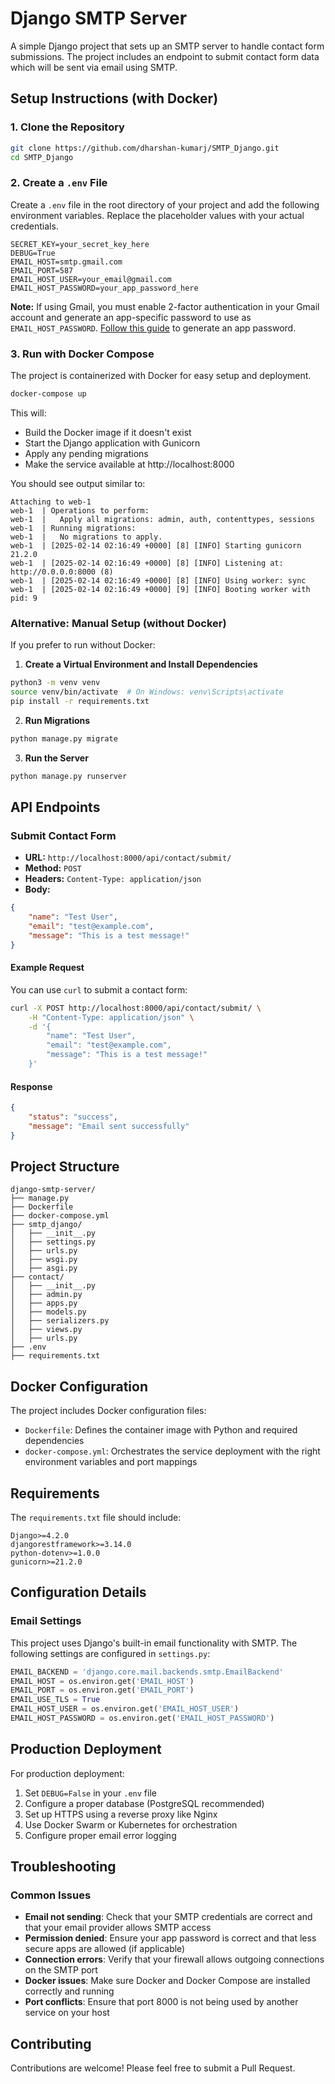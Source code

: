 # Django SMTP Server

A simple Django project that sets up an SMTP server to handle contact form submissions. The project includes an endpoint to submit contact form data which will be sent via email using SMTP.

## Setup Instructions (with Docker)

### 1. Clone the Repository

```bash
git clone https://github.com/dharshan-kumarj/SMTP_Django.git
cd SMTP_Django
```

### 2. Create a `.env` File

Create a `.env` file in the root directory of your project and add the following environment variables. Replace the placeholder values with your actual credentials.

```
SECRET_KEY=your_secret_key_here
DEBUG=True
EMAIL_HOST=smtp.gmail.com
EMAIL_PORT=587
EMAIL_HOST_USER=your_email@gmail.com
EMAIL_HOST_PASSWORD=your_app_password_here
```

**Note:** If using Gmail, you must enable 2-factor authentication in your Gmail account and generate an app-specific password to use as `EMAIL_HOST_PASSWORD`. [Follow this guide](https://support.google.com/accounts/answer/185833) to generate an app password.

### 3. Run with Docker Compose

The project is containerized with Docker for easy setup and deployment.

```bash
docker-compose up
```

This will:
- Build the Docker image if it doesn't exist
- Start the Django application with Gunicorn
- Apply any pending migrations
- Make the service available at http://localhost:8000

You should see output similar to:
```
Attaching to web-1
web-1  | Operations to perform:
web-1  |   Apply all migrations: admin, auth, contenttypes, sessions
web-1  | Running migrations:
web-1  |   No migrations to apply.
web-1  | [2025-02-14 02:16:49 +0000] [8] [INFO] Starting gunicorn 21.2.0
web-1  | [2025-02-14 02:16:49 +0000] [8] [INFO] Listening at: http://0.0.0.0:8000 (8)
web-1  | [2025-02-14 02:16:49 +0000] [8] [INFO] Using worker: sync
web-1  | [2025-02-14 02:16:49 +0000] [9] [INFO] Booting worker with pid: 9
```

### Alternative: Manual Setup (without Docker)

If you prefer to run without Docker:

1. **Create a Virtual Environment and Install Dependencies**
```bash
python3 -m venv venv
source venv/bin/activate  # On Windows: venv\Scripts\activate
pip install -r requirements.txt
```

2. **Run Migrations**
```bash
python manage.py migrate
```

3. **Run the Server**
```bash
python manage.py runserver
```

## API Endpoints

### Submit Contact Form

* **URL:** `http://localhost:8000/api/contact/submit/`
* **Method:** `POST`
* **Headers:** `Content-Type: application/json`
* **Body:**

```json
{
    "name": "Test User",
    "email": "test@example.com",
    "message": "This is a test message!"
}
```

#### Example Request

You can use `curl` to submit a contact form:

```bash
curl -X POST http://localhost:8000/api/contact/submit/ \
    -H "Content-Type: application/json" \
    -d '{
        "name": "Test User",
        "email": "test@example.com",
        "message": "This is a test message!"
    }'
```

#### Response

```json
{
    "status": "success",
    "message": "Email sent successfully"
}
```

## Project Structure

```
django-smtp-server/
├── manage.py
├── Dockerfile
├── docker-compose.yml
├── smtp_django/
│   ├── __init__.py
│   ├── settings.py
│   ├── urls.py
│   ├── wsgi.py
│   ├── asgi.py
├── contact/
│   ├── __init__.py
│   ├── admin.py
│   ├── apps.py
│   ├── models.py
│   ├── serializers.py
│   ├── views.py
│   ├── urls.py
├── .env
├── requirements.txt
```

## Docker Configuration

The project includes Docker configuration files:

- `Dockerfile`: Defines the container image with Python and required dependencies
- `docker-compose.yml`: Orchestrates the service deployment with the right environment variables and port mappings

## Requirements

The `requirements.txt` file should include:

```
Django>=4.2.0
djangorestframework>=3.14.0
python-dotenv>=1.0.0
gunicorn>=21.2.0
```

## Configuration Details

### Email Settings

This project uses Django's built-in email functionality with SMTP. The following settings are configured in `settings.py`:

```python
EMAIL_BACKEND = 'django.core.mail.backends.smtp.EmailBackend'
EMAIL_HOST = os.environ.get('EMAIL_HOST')
EMAIL_PORT = os.environ.get('EMAIL_PORT')
EMAIL_USE_TLS = True
EMAIL_HOST_USER = os.environ.get('EMAIL_HOST_USER')
EMAIL_HOST_PASSWORD = os.environ.get('EMAIL_HOST_PASSWORD')
```

## Production Deployment

For production deployment:

1. Set `DEBUG=False` in your `.env` file
2. Configure a proper database (PostgreSQL recommended)
3. Set up HTTPS using a reverse proxy like Nginx
4. Use Docker Swarm or Kubernetes for orchestration
5. Configure proper email error logging

## Troubleshooting

### Common Issues

- **Email not sending**: Check that your SMTP credentials are correct and that your email provider allows SMTP access
- **Permission denied**: Ensure your app password is correct and that less secure apps are allowed (if applicable)
- **Connection errors**: Verify that your firewall allows outgoing connections on the SMTP port
- **Docker issues**: Make sure Docker and Docker Compose are installed correctly and running
- **Port conflicts**: Ensure that port 8000 is not being used by another service on your host

## Contributing

Contributions are welcome! Please feel free to submit a Pull Request.

